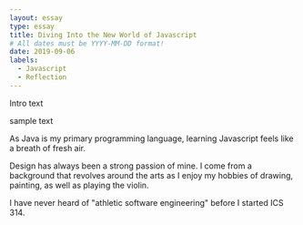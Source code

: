 ```yaml
---
layout: essay
type: essay
title: Diving Into the New World of Javascript
# All dates must be YYYY-MM-DD format!
date: 2019-09-06
labels:
  - Javascript
  - Reflection
---
```

Intro text

sample text

As Java is my primary programming language, learning Javascript feels like a breath of fresh air.
  
Design has always been a strong passion of mine. I come from a background that revolves around the arts as I enjoy my hobbies of drawing, painting, as well as playing the violin.

I have never heard of "athletic software engineering" before I started ICS 314.
